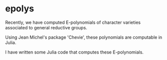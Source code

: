 # epolys
Recently, we have computed E-polynomials of character varieties associated to general reductive groups. 

Using Jean Michel's package 'Chevie', these polynomials are computable in Julia. 

I have written some Julia code that computes these E-polynomials. 
